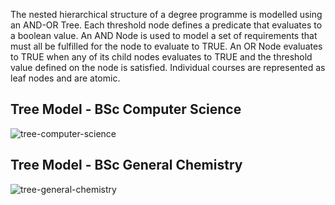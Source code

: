 The nested hierarchical structure of a degree programme is modelled using an AND-OR Tree. Each threshold node defines a predicate that evaluates to a boolean value. An AND Node is used to model a set of requirements that must all be fulfilled for the node to evaluate to TRUE. An OR Node evaluates to TRUE when any of its child nodes evaluates to TRUE and the threshold value defined on the node is satisfied. Individual courses are represented as leaf nodes and are atomic.

## Tree Model - BSc Computer Science

![tree-computer-science](https://i.imgur.com/erC5psx.png)


## Tree Model - BSc General Chemistry
![tree-general-chemistry](https://i.imgur.com/5swfGk9.png)
